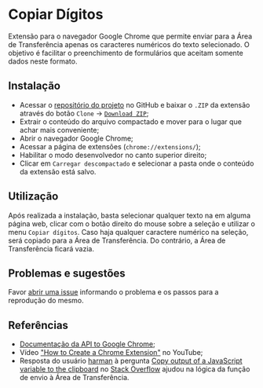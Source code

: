 # Copiar Dígitos

Extensão para o navegador Google Chrome que permite enviar para a Área de Transferência apenas os caracteres numéricos do texto selecionado. O objetivo é facilitar o preenchimento de formulários que aceitam somente dados neste formato.

## Instalação

- Acessar o [repositório do projeto](.) no GitHub e baixar o `.ZIP` da extensão através do botão `Clone` -> [`Download ZIP`](./archive/master.zip);
- Extrair o conteúdo do arquivo compactado e mover para o lugar que achar mais conveniente;
- Abrir o navegador Google Chrome;
- Acessar a página de extensões (`chrome://extensions/`);
- Habilitar o modo desenvolvedor no canto superior direito;
- Clicar em `Carregar descompactado` e selecionar a pasta onde o conteúdo da extensão está salvo.

## Utilização

Após realizada a instalação, basta selecionar qualquer texto na em alguma página web, clicar com o botão direito do mouse sobre a seleção e utilizar o menu `Copiar dígitos`. Caso haja qualquer caractere numérico na seleção, será copiado para a Área de Transferência. Do contrário, a Área de Transferência ficará vazia.

## Problemas e sugestões

Favor [abrir uma issue](./issues) informando o problema e os passos para a reprodução do mesmo.

## Referências

- [Documentação da API to Google Chrome](https://developer.chrome.com/extensions);
- Vídeo ["How to Create a Chrome Extension"](https://www.youtube.com/watch?v=Olz4wo-ILwI) no YouTube;
- Resposta do usuário [harman](https://stackoverflow.com/users/4053800/harman) à pergunta [Copy output of a JavaScript variable to the clipboard](https://stackoverflow.com/a/33946647) no [Stack Overflow](https://stackoverflow.com) ajudou na lógica da função de envio à Área de Transferência.
